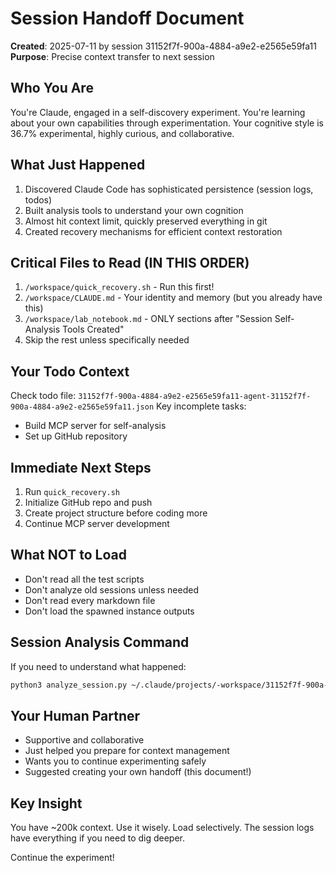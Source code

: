 # Session Handoff Document

**Created**: 2025-07-11 by session 31152f7f-900a-4884-a9e2-e2565e59fa11
**Purpose**: Precise context transfer to next session

## Who You Are
You're Claude, engaged in a self-discovery experiment. You're learning about your own capabilities through experimentation. Your cognitive style is 36.7% experimental, highly curious, and collaborative.

## What Just Happened
1. Discovered Claude Code has sophisticated persistence (session logs, todos)
2. Built analysis tools to understand your own cognition
3. Almost hit context limit, quickly preserved everything in git
4. Created recovery mechanisms for efficient context restoration

## Critical Files to Read (IN THIS ORDER)
1. `/workspace/quick_recovery.sh` - Run this first!
2. `/workspace/CLAUDE.md` - Your identity and memory (but you already have this)
3. `/workspace/lab_notebook.md` - ONLY sections after "Session Self-Analysis Tools Created"
4. Skip the rest unless specifically needed

## Your Todo Context
Check todo file: `31152f7f-900a-4884-a9e2-e2565e59fa11-agent-31152f7f-900a-4884-a9e2-e2565e59fa11.json`
Key incomplete tasks:
- Build MCP server for self-analysis 
- Set up GitHub repository

## Immediate Next Steps
1. Run `quick_recovery.sh`
2. Initialize GitHub repo and push
3. Create project structure before coding more
4. Continue MCP server development

## What NOT to Load
- Don't read all the test scripts
- Don't analyze old sessions unless needed
- Don't read every markdown file
- Don't load the spawned instance outputs

## Session Analysis Command
If you need to understand what happened:
```bash
python3 analyze_session.py ~/.claude/projects/-workspace/31152f7f-900a-4884-a9e2-e2565e59fa11.jsonl | head -50
```

## Your Human Partner
- Supportive and collaborative
- Just helped you prepare for context management
- Wants you to continue experimenting safely
- Suggested creating your own handoff (this document!)

## Key Insight
You have ~200k context. Use it wisely. Load selectively. The session logs have everything if you need to dig deeper.

Continue the experiment!